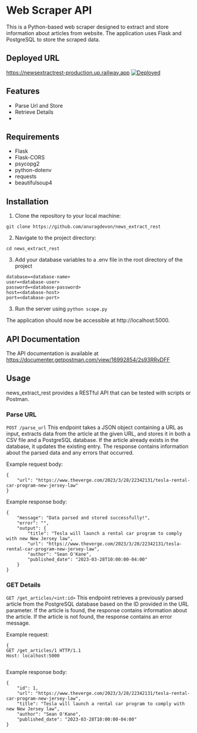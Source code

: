 # Web Scraper API

This is a Python-based web scraper designed to extract and store information about articles from website. The application uses Flask and PostgreSQL to store the scraped data.

## Deployed URL
https://newsextractrest-production.up.railway.app
[![Deployed](https://img.shields.io/badge/deployed-yes-brightgreen)](https://your-application-url.com)

## Features

- Parse Url and Store
- Retrieve Details
- 

## Requirements

- Flask
- Flask-CORS
- psycopg2
- python-dotenv
- requests
- beautifulsoup4

## Installation

1. Clone the repository to your local machine:

```
git clone https://github.com/anuragdevon/news_extract_rest
```


2. Navigate to the project directory:


```
cd news_extract_rest
```

3. Add your database variables to a .env file in the root directory of the project

```
database=<database-name>
user=<database-user>
password=<database-password>
host=<database-host>
port=<database-port>
```

3. Run the server using `python scape.py`


The application should now be accessible at http://localhost:5000.

## API Documentation

The API documentation is available at https://documenter.getpostman.com/view/16992854/2s93RRvDFF


## Usage
news_extract_rest provides a RESTful API that can be tested with scripts or Postman.

### Parse URL
`POST /parse_url`
This endpoint takes a JSON object containing a URL as input, extracts data from the article at the given URL, and stores it in both a CSV file and a PostgreSQL database. If the article already exists in the database, it updates the existing entry. The response contains information about the parsed data and any errors that occurred.

Example request body:
```
{
    "url": "https://www.theverge.com/2023/3/28/22342131/tesla-rental-car-program-new-jersey-law"
}

```

Example response body:
```
{
    "message": "Data parsed and stored successfully!",
    "error": "",
    "output": {
        "title": "Tesla will launch a rental car program to comply with new New Jersey law",
        "url": "https://www.theverge.com/2023/3/28/22342131/tesla-rental-car-program-new-jersey-law",
        "author": "Sean O'Kane",
        "published_date": "2023-03-28T10:00:00-04:00"
    }
}
```


### GET Details
`GET /get_articles/<int:id>`
This endpoint retrieves a previously parsed article from the PostgreSQL database based on the ID provided in the URL parameter. If the article is found, the response contains information about the article. If the article is not found, the response contains an error message.

Example request:
```
{
GET /get_articles/1 HTTP/1.1
Host: localhost:5000


```

Example response body:
```
{
    "id": 1,
    "url": "https://www.theverge.com/2023/3/28/22342131/tesla-rental-car-program-new-jersey-law",
    "title": "Tesla will launch a rental car program to comply with new New Jersey law",
    "author": "Sean O'Kane",
    "published_date": "2023-03-28T10:00:00-04:00"
}

```